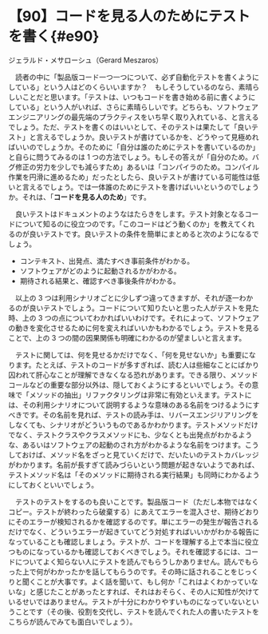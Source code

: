 # 【90】コードを見る人のためにテストを書く{#e90}

<div class="author">ジェラルド・メサローシュ（Gerard Meszaros）</div>

　読者の中に「製品版コード一つ一つについて、必ず自動化テストを書くようにしている」という人はどのくらいいますか？　もしそうしているのなら、素晴らしいことだと思います。「テストは、いつもコードを書き始める前に書くようにしている」という人がいれば、さらに素晴らしいです。どちらも、ソフトウェアエンジニアリングの最先端のプラクティスをいち早く取り入れている、と言えるでしょう。ただ、テストを書くのはいいとして、そのテストは果たして「良いテスト」と言えるでしょうか。良いテストが書けているかを、どうやって見極めればいいのでしょうか。そのために「自分は誰のためにテストを書いているのか」と自らに問うてみるのは 1 つの方法でしょう。もしその答えが「自分のため。バグ修正の労力を少しでも減らすため」あるいは「コンパイラのため。コンパイル作業を円滑に進めるため」だったとしたら、良いテストが書けている可能性は低いと言えるでしょう。では一体誰のためにテストを書けばいいというのでしょうか。それは、「**コードを見る人のため**」です。

　良いテストはドキュメントのようなはたらきをします。テスト対象となるコードについて知るのに役立つのです。「このコードはどう動くのか」を教えてくれるのが良いテストです。良いテストの条件を簡単にまとめると次のようになるでしょう。

* コンテキスト、出発点、満たすべき事前条件がわかる。
* ソフトウェアがどのように起動されるかがわかる。
* 期待される結果と、確認すべき事後条件がわかる。

　以上の 3 つは利用シナリオごとに少しずつ違ってきますが、それが逐一わかるのが良いテストでしょう。コードについて知りたいと思った人がテストを見た時、上の 3 つの点についてわかればいいわけです。それによって、ソフトウェアの動きを変化させるために何を変えればいいかもわかるでしょう。テストを見ることで、上の 3 つの間の因果関係も明確にわかるのが望ましいと言えます。

　テストに関しては、何を見せるかだけでなく、「何を見せないか」も重要になります。たとえば、テストのコードが多すぎれば、読む人は些細なことにばかり囚われて肝心なことが理解できなくなる恐れがあります。できる限り、メソッドコールなどの重要な部分以外は、隠しておくようにするといいでしょう。その意味で「メソッドの抽出」リファクタリングは非常に有効といえます。テストには、その利用シナリオについて説明するような意味のある名前をつけるようにすべきです。その名前を見れば、テストの読み手は、リバースエンジリアリングをしなくても、シナリオがどういうものであるかわかります。テストメソッドだけでなく、テストクラスやクラスメソッドにも、少なくとも出発点がわかるような、あるいはソフトウェアの起動のされ方がわかるような名前をつけます。こうしておけば、メソッド名をざっと見ていくだけで、だいたいのテストカバレッジがわかります。名前が長すぎて読みづらいという問題が起きないようであれば、テストメソッド名は「そのメソッドに期待される実行結果」も同時にわかるようにしておくといいでしょう。

　テストのテストをするのも良いことです。製品版コード（ただし本物ではなくコピー。テストが終わったら破棄する）にあえてエラーを混入させ、期待どおりにそのエラーが検知されるかを確認するのです。単にエラーの発生が報告されるだけでなく、どういうエラーが起きていてどう対処すればいいかがわかる報告になっていることも確認しましょう。テストが、コードを理解する上で本当に役立つものになっているかも確認しておくべきでしょう。それを確認するには、コードについてよく知らない人にテストを読んでもらうしかありません。読んでもらった上で何がわかったかを話してもらうのです。その時に話されることをじっくりと聞くことが大事です。よく話を聞いて、もし何か「これはよくわかっていないな」と感じたことがあったとすれば、それはおそらく、その人に知性が欠けているせいではありません。テストが十分にわかりやすいものになっていないということです（その後、役割を交代し、テストを読んでくれた人の書いたテストをこちらが読んでみても面白いでしょう）。
